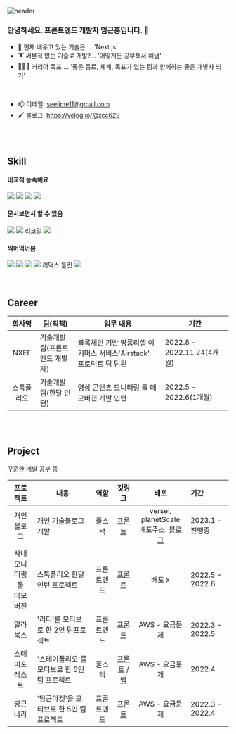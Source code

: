 ![header](https://capsule-render.vercel.app/api?type=waving&color=timeGradient&height=200&section=header)


### 안녕하세요. 프론트엔드 개발자 임근홍입니다. 👋 

- 🌱 현재 배우고 있는 기술은 ... 'Next.js'
- 🏋 써본적 없는 기술로 개발?... '어떻게든 공부해서 해냄'
- 🧑‍🤝‍🧑 커리어 목표 ... '좋은 동료, 체계, 목표가 있는 팀과 함께하는 좋은 개발자 되기'

<br/>

- 📫 이메일: seelime11@gmail.com 
- 🖌 블로그: https://velog.io/@xcc629



<br/>
<br/>

## Skill

#### 비교적 능숙해요
<div>
  <img src="https://img.shields.io/badge/React-61DAFB?style=for-the-badge&logo=React&logoColor=white"/>
  <img src="https://img.shields.io/badge/TypeScript-3178C6?style=for-the-badge&logo=TypeScript&logoColor=white"/>
  <img src="https://img.shields.io/badge/styled-components-DB7093?style=for-the-badge&logo=styled-components&logoColor=white"/>
  <img src="https://img.shields.io/badge/Git-F05032?style=for-the-badge&logo=Git&logoColor=white"/>
</div>

#### 문서보면서 할 수 있음
<div>
  <img src="https://img.shields.io/badge/Next.js-000000?style=for-the-badge&logo=Next.js&logoColor=white"/>
  <img src="https://img.shields.io/badge/React Query-FF4154?style=for-the-badge&logo=React Query&logoColor=white"/>
  리코일
  <img src="https://img.shields.io/badge/Storybook-FF4785?style=for-the-badge&logo=Storybook&logoColor=white"/>
</div>

#### 찍어먹어봄
<div>
  <img src="https://img.shields.io/badge/Node.js-339933?style=for-the-badge&logo=Node.js&logoColor=white"/>
  <img src="https://img.shields.io/badge/Prisma-2D3748?style=for-the-badge&logo=Prisma&logoColor=white"/>
  <img src="https://img.shields.io/badge/Python-3776AB?style=for-the-badge&logo=Python&logoColor=white"/>
  <img src="https://img.shields.io/badge/Redux-764ABC?style=for-the-badge&logo=Redux&logoColor=white"/>
  리덕스 툴킷
  <img src="https://img.shields.io/badge/MobX-FF9955?style=for-the-badge&logo=MobX&logoColor=white"/>
</div>

<br/>
<br/>

## Career 

|회사명|팀(직책)|업무 내용|기간|
|:----------:|---|---|-------|
|NXEF|기술개발팀(프론트엔드 개발자)|블록체인 기반 명품리셀 이커머스 서비스'Airstack' 프로덕트 팀 팀원| 2022.8 - 2022.11.24(4개월)|
|스톡폴리오|기술개발팀(한달 인턴)| 영상 콘텐츠 모니터링 툴 데모버전 개발 인턴|2022.5 - 2022.6(1개월)|

<br/>
<br/>

## Project 
꾸준한 개발 공부 중 

|프로젝트|내용|역할|깃링크|배포|기간|
|:------:|---|:---:|:---:|:---:|:---|
|개인 블로그|개인 기술블로그 개발|풀스택|[프론트](https://github.com/xcc629/Blog)|versel, planetScale <br/> 배포주소: [블로그](https://blog-xcc629.vercel.app/)| 2023.1 - 진행중|
|사내 모니터링 툴 <br/> 데모버전|스톡폴리오 한달 인턴 프로젝트|프론트엔드|[프론트](https://github.com/xcc629/stockcontent-monitor-demo-front)|배포 x|2022.5 - 2022.6|
|알라북스|'리디'를 모티브로 한 2인 팀프로젝트|프론트엔드|[프론트](https://github.com/xcc629/alabooks24-s-library-front)|AWS - 요금문제| 2022.3 - 2022.5|
|스테이포레스트|'스테이폴리오'를 모티브로 한 5인 팀 프로젝트|풀스택|[프론트](https://github.com/xcc629/justcode-4-1st-sixthsense-front) / [백](https://github.com/wecode-bootcamp-korea/justcode-4-1st-sixthsense-back) |AWS - 요금문제| 2022.4|
|당근나라|'당근마켓'을 모티브로 한 5인 팀 프로젝트|프론트엔드|[프론트](https://github.com/xcc629/justcode-4-2nd-carrot-country-front)|AWS - 요금문제|2022.3 - 2022.4|



<!--
**xcc629/xcc629** is a ✨ _special_ ✨ repository because its `README.md` (this file) appears on your GitHub profile.

Here are some ideas to get you started:

- 🔭 I’m currently working on ...
- 👯 I’m looking to collaborate on ...
- 🤔 I’m looking for help with ...
- 💬 Ask me about ...
- 📫 How to reach me: ...
- 😄 Pronouns: ...
- ⚡ Fun fact: ...
-->

